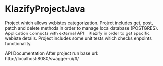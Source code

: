 # KlazifyProjectJava
Project which allows webistes categorization. Project includes get, post, patch and delete methods in order to manage local database (POSTGRES). Application connects with external API - Klazify in order to get specific webiste details. Project includes some unit tests which checks enpoints functionality.

API Documentation 
After project run base url:
http://localhost:8080/swagger-ui/#/

